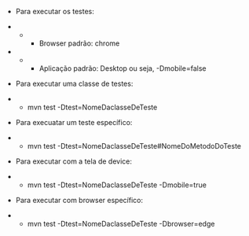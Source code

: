 - Para executar os testes:
- - - Browser padrão: chrome
- - - Aplicação padrão: Desktop ou seja, -Dmobile=false

- Para executar uma classe de testes:
- - mvn test -Dtest=NomeDaclasseDeTeste

- Para execuatar um teste específico:
- - mvn test -Dtest=NomeDaclasseDeTeste#NomeDoMetodoDoTeste

- Para executar com a tela de device:
- - mvn test -Dtest=NomeDaclasseDeTeste -Dmobile=true

- Para executar com browser específico:
- - mvn test -Dtest=NomeDaclasseDeTeste -Dbrowser=edge